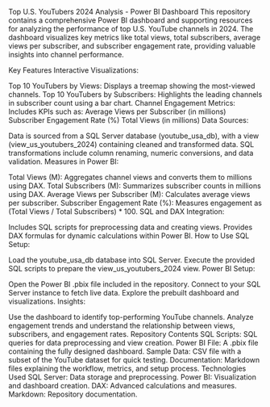 Top U.S. YouTubers 2024 Analysis - Power BI Dashboard
This repository contains a comprehensive Power BI dashboard and supporting resources for analyzing the performance of top U.S. YouTube channels in 2024. The dashboard visualizes key metrics like total views, total subscribers, average views per subscriber, and subscriber engagement rate, providing valuable insights into channel performance.

Key Features
Interactive Visualizations:

Top 10 YouTubers by Views: Displays a treemap showing the most-viewed channels.
Top 10 YouTubers by Subscribers: Highlights the leading channels in subscriber count using a bar chart.
Channel Engagement Metrics: Includes KPIs such as:
Average Views per Subscriber (in millions)
Subscriber Engagement Rate (%)
Total Views (in millions)
Data Sources:

Data is sourced from a SQL Server database (youtube_usa_db), with a view (view_us_youtubers_2024) containing cleaned and transformed data.
SQL transformations include column renaming, numeric conversions, and data validation.
Measures in Power BI:

Total Views (M): Aggregates channel views and converts them to millions using DAX.
Total Subscribers (M): Summarizes subscriber counts in millions using DAX.
Average Views per Subscriber (M): Calculates average views per subscriber.
Subscriber Engagement Rate (%): Measures engagement as (Total Views / Total Subscribers) * 100.
SQL and DAX Integration:

Includes SQL scripts for preprocessing data and creating views.
Provides DAX formulas for dynamic calculations within Power BI.
How to Use
SQL Setup:

Load the youtube_usa_db database into SQL Server.
Execute the provided SQL scripts to prepare the view_us_youtubers_2024 view.
Power BI Setup:

Open the Power BI .pbix file included in the repository.
Connect to your SQL Server instance to fetch live data.
Explore the prebuilt dashboard and visualizations.
Insights:

Use the dashboard to identify top-performing YouTube channels.
Analyze engagement trends and understand the relationship between views, subscribers, and engagement rates.
Repository Contents
SQL Scripts: SQL queries for data preprocessing and view creation.
Power BI File: A .pbix file containing the fully designed dashboard.
Sample Data: CSV file with a subset of the YouTube dataset for quick testing.
Documentation: Markdown files explaining the workflow, metrics, and setup process.
Technologies Used
SQL Server: Data storage and preprocessing.
Power BI: Visualization and dashboard creation.
DAX: Advanced calculations and measures.
Markdown: Repository documentation.
